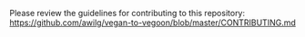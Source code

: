 Please review the guidelines for contributing to this repository: 
https://github.com/awilg/vegan-to-vegoon/blob/master/CONTRIBUTING.md